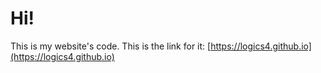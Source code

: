# Hi!

This is my website's code. This is the link for it: [https://logics4.github.io](https://logics4.github.io)
